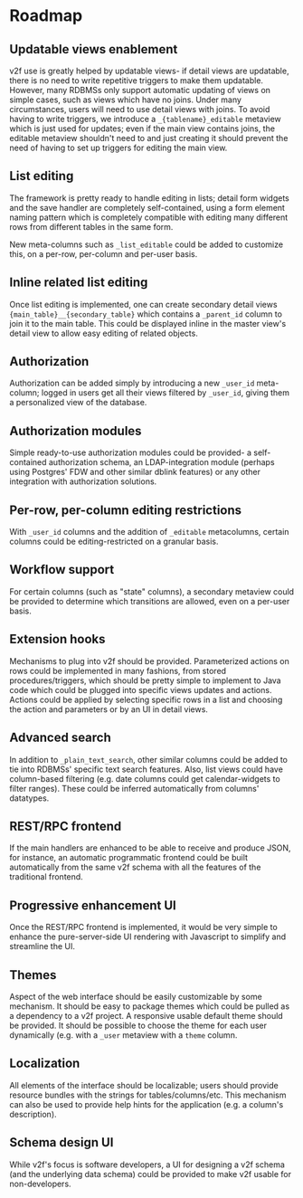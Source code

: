 # Roadmap

## Updatable views enablement

v2f use is greatly helped by updatable views- if detail views are updatable, there is no need to write repetitive triggers to make them updatable. However, many RDBMSs only support automatic updating of views on simple cases, such as views which have no joins. Under many circumstances, users will need to use detail views with joins. To avoid having to write triggers, we introduce a `_{tablename}_editable` metaview which is just used for updates; even if the main view contains joins, the editable metaview shouldn't need to and just creating it should prevent the need of having to set up triggers for editing the main view.

## List editing

The framework is pretty ready to handle editing in lists; detail form widgets and the save handler are completely self-contained, using a form element naming pattern which is completely compatible with editing many different rows from different tables in the same form.

New meta-columns such as `_list_editable` could be added to customize this, on a per-row, per-column and per-user basis.

## Inline related list editing

Once list editing is implemented, one can create secondary detail views `{main_table}__{secondary_table}` which contains a `_parent_id` column to join it to the main table. This could be displayed inline in the master view's detail view to allow easy editing of related objects.

## Authorization

Authorization can be added simply by introducing a new `_user_id` meta-column; logged in users get all their views filtered by `_user_id`, giving them a personalized view of the database.

## Authorization modules

Simple ready-to-use authorization modules could be provided- a self-contained authorization schema, an LDAP-integration module (perhaps using Postgres' FDW and other similar dblink features) or any other integration with authorization solutions.

## Per-row, per-column editing restrictions

With `_user_id` columns and the addition of `_editable` metacolumns, certain columns could be editing-restricted on a granular basis.

## Workflow support

For certain columns (such as "state" columns), a secondary metaview could be provided to determine which transitions are allowed, even on a per-user basis.

## Extension hooks

Mechanisms to plug into v2f should be provided. Parameterized actions on rows could be implemented in many fashions, from stored procedures/triggers, which should be pretty simple to implement to Java code which could be plugged into specific views updates and actions. Actions could be applied by selecting specific rows in a list and choosing the action and parameters or by an UI in detail views.

## Advanced search

In addition to `_plain_text_search`, other similar columns could be added to tie into RDBMSs' specific text search features. Also, list views could have column-based filtering (e.g. date columns could get calendar-widgets to filter ranges). These could be inferred automatically from columns' datatypes.

## REST/RPC frontend

If the main handlers are enhanced to be able to receive and produce JSON, for instance, an automatic programmatic frontend could be built automatically from the same v2f schema with all the features of the traditional frontend.

## Progressive enhancement UI

Once the REST/RPC frontend is implemented, it would be very simple to enhance the pure-server-side UI rendering with Javascript to simplify and streamline the UI.

## Themes

Aspect of the web interface should be easily customizable by some mechanism. It should be easy to package themes which could be pulled as a dependency to a v2f project. A responsive usable default theme should be provided. It should be possible to choose the theme for each user dynamically (e.g. with a `_user` metaview with a `theme` column.

## Localization

All elements of the interface should be localizable; users should provide resource bundles with the strings for tables/columns/etc. This mechanism can also be used to provide help hints for the application (e.g. a column's description).

## Schema design UI

While v2f's focus is software developers, a UI for designing a v2f schema (and the underlying data schema) could be provided to make v2f usable for non-developers.
